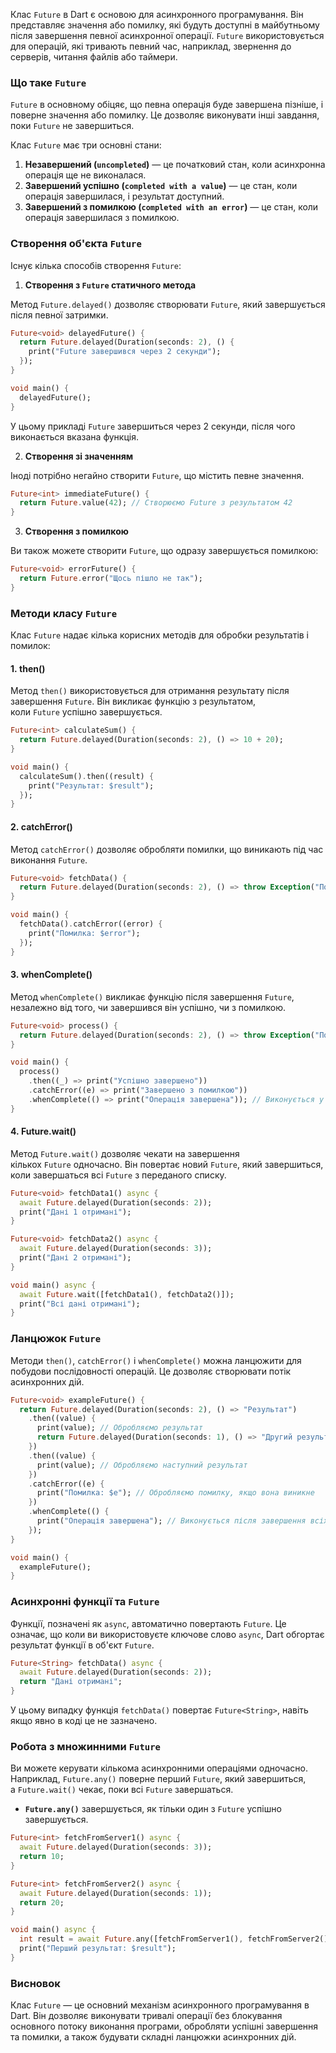 Клас `Future` в Dart є основою для асинхронного програмування. Він представляє значення або помилку, які будуть доступні в майбутньому після завершення певної асинхронної операції. `Future` використовується для операцій, які тривають певний час, наприклад, звернення до серверів, читання файлів або таймери.

### Що таке `Future`

`Future` в основному обіцяє, що певна операція буде завершена пізніше, і поверне значення або помилку. Це дозволяє виконувати інші завдання, поки `Future` не завершиться.

Клас `Future` має три основні стани:

1. **Незавершений (`uncompleted`)** — це початковий стан, коли асинхронна операція ще не виконалася.
2. **Завершений успішно (`completed with a value`)** — це стан, коли операція завершилася, і результат доступний.
3. **Завершений з помилкою (`completed with an error`)** — це стан, коли операція завершилася з помилкою.

### Створення об'єкта `Future`

Існує кілька способів створення `Future`:

1. **Створення з `Future` статичного метода**

Метод `Future.delayed()` дозволяє створювати `Future`, який завершується після певної затримки.

```dart
Future<void> delayedFuture() {
  return Future.delayed(Duration(seconds: 2), () {
    print("Future завершився через 2 секунди");
  });
}

void main() {
  delayedFuture();
}
```

У цьому прикладі `Future` завершиться через 2 секунди, після чого виконається вказана функція.

2. **Створення зі значенням**

Іноді потрібно негайно створити `Future`, що містить певне значення.

```dart
Future<int> immediateFuture() {
  return Future.value(42); // Створюємо Future з результатом 42
}
```

3. **Створення з помилкою**

Ви також можете створити `Future`, що одразу завершується помилкою:

```dart
Future<void> errorFuture() {
  return Future.error("Щось пішло не так");
}
```

### Методи класу `Future`

Клас `Future` надає кілька корисних методів для обробки результатів і помилок:

#### 1. **then()**

Метод `then()` використовується для отримання результату після завершення `Future`. Він викликає функцію з результатом, коли `Future` успішно завершується.

```dart
Future<int> calculateSum() {
  return Future.delayed(Duration(seconds: 2), () => 10 + 20);
}

void main() {
  calculateSum().then((result) {
    print("Результат: $result");
  });
}
```

#### 2. **catchError()**

Метод `catchError()` дозволяє обробляти помилки, що виникають під час виконання `Future`.

```dart
Future<void> fetchData() {
  return Future.delayed(Duration(seconds: 2), () => throw Exception("Помилка!"));
}

void main() {
  fetchData().catchError((error) {
    print("Помилка: $error");
  });
}
```

#### 3. **whenComplete()**

Метод `whenComplete()` викликає функцію після завершення `Future`, незалежно від того, чи завершився він успішно, чи з помилкою.

```dart
Future<void> process() {
  return Future.delayed(Duration(seconds: 2), () => throw Exception("Помилка!"));
}

void main() {
  process()
    .then((_) => print("Успішно завершено"))
    .catchError((e) => print("Завершено з помилкою"))
    .whenComplete(() => print("Операція завершена")); // Виконується у будь якому разі
}
```

#### 4. **Future.wait()**

Метод `Future.wait()` дозволяє чекати на завершення кількох `Future` одночасно. Він повертає новий `Future`, який завершиться, коли завершаться всі `Future` з переданого списку.

```dart
Future<void> fetchData1() async {
  await Future.delayed(Duration(seconds: 2));
  print("Дані 1 отримані");
}

Future<void> fetchData2() async {
  await Future.delayed(Duration(seconds: 3));
  print("Дані 2 отримані");
}

void main() async {
  await Future.wait([fetchData1(), fetchData2()]);
  print("Всі дані отримані");
}
```

### Ланцюжок `Future`

Методи `then()`, `catchError()` і `whenComplete()` можна ланцюжити для побудови послідовності операцій. Це дозволяє створювати потік асинхронних дій.

```dart
Future<void> exampleFuture() {
  return Future.delayed(Duration(seconds: 2), () => "Результат")
    .then((value) {
      print(value); // Обробляємо результат
      return Future.delayed(Duration(seconds: 1), () => "Другий результат");
    })
    .then((value) {
      print(value); // Обробляємо наступний результат
    })
    .catchError((e) {
      print("Помилка: $e"); // Обробляємо помилку, якщо вона виникне
    })
    .whenComplete(() {
      print("Операція завершена"); // Виконується після завершення всіх операцій
    });
}

void main() {
  exampleFuture();
}
```

### Асинхронні функції та `Future`

Функції, позначені як `async`, автоматично повертають `Future`. Це означає, що коли ви використовуєте ключове слово `async`, Dart обгортає результат функції в об'єкт `Future`.

```dart
Future<String> fetchData() async {
  await Future.delayed(Duration(seconds: 2));
  return "Дані отримані";
}
```

У цьому випадку функція `fetchData()` повертає `Future<String>`, навіть якщо явно в коді це не зазначено.

### Робота з множинними `Future`

Ви можете керувати кількома асинхронними операціями одночасно. Наприклад, `Future.any()` поверне перший `Future`, який завершиться, а `Future.wait()` чекає, поки всі `Future` завершаться.

- **`Future.any()`** завершується, як тільки один з `Future` успішно завершується.

```dart
Future<int> fetchFromServer1() async {
  await Future.delayed(Duration(seconds: 3));
  return 10;
}

Future<int> fetchFromServer2() async {
  await Future.delayed(Duration(seconds: 1));
  return 20;
}

void main() async {
  int result = await Future.any([fetchFromServer1(), fetchFromServer2()]);
  print("Перший результат: $result");
}
```

### Висновок

Клас `Future` — це основний механізм асинхронного програмування в Dart. Він дозволяє виконувати тривалі операції без блокування основного потоку виконання програми, обробляти успішні завершення та помилки, а також будувати складні ланцюжки асинхронних дій.